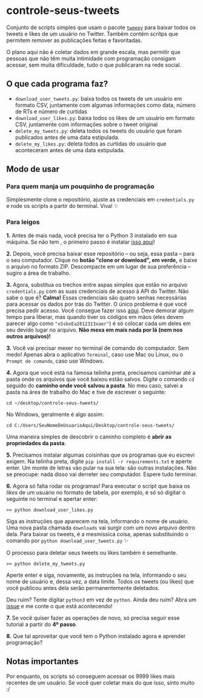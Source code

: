 # controle-seus-tweets

Conjunto de scripts simples que usam o pacote [`tweepy`](https://github.com/tweepy/tweepy) para baixar todos os tweets e likes de um usuário no Twitter. Também contém scritps que permitem remover as publicações feitas e favoritadas.

O plano aqui não é coletar dados em grande escala, mas permitir que pessoas que não têm muita intimidade com programação consigam acessar, sem muita dificuldade, tudo o que publicaram na rede social.

## O que cada programa faz?

- `download_user_tweets.py`: baixa todos os tweets de um usuário em formato CSV, juntamente com algumas informações como data, número de RTs e número de curtidas
- `download_user_likes.py`: baixa todos os likes de um usuário em formato CSV, juntamente com informações sobre o tweet original
- `delete_my_tweets.py`: deleta todos os tweets do usuário que foram publicados antes de uma data estipulada.
- `delete_my_likes.py`: deleta todos as curtidas do usuário que aconteceram antes de uma data estipulada.

## Modo de usar

### Para quem manja um pouquinho de programação

Simplesmente clone o repositório, ajuste as credenciais em `credentials.py` e rode os scripts a partir do terminal. Viva! ✨

### Para leigos

**1.** Antes de mais nada, você precisa ter o Python 3 instalado em sua máquina. Se não tem , o primeiro passo é instalar [isso aqui](https://www.python.org/downloads/)! 

**2.** Depois, você precisa baixar esse repositório – ou seja, essa pasta – para o seu computador. Clique no **botão "clone or download", em verde,** e baixe o arquivo no formato ZIP. Descompacte em um lugar de sua preferência – sugiro a área de trabalho.

**3.** Agora, substitua os trechos entre aspas simples que estão no arquivo `credentials.py` com as suas credenciais de acesso à API do Twitter. Não sabe o que é? **Calma!** Essas credenciais são quatro senhas necessárias para acessar os dados por trás do Twitter. O único problema é que você precisa pedir acesso. Você consegue fazer isso [aqui](https://developer.twitter.com/en/application/use-case).
Deve demorar algum tempo para liberar, mas quando tiver os códigos em mãos (eles devem parecer algo como `"xSsbxEa2812313xaer"`) é só colocar cada um deles em seu devido lugar no arquivo. **Não mexa em mais nada por lá (nem nos outros arquivos)!** 

**3.** Você vai precisar mexer no terminal de comando do computador. Sem medo! Apenas abra o aplicativo `Terminal`, caso use Mac ou Linux, ou o `Prompt de comando`, caso use Windows. 

**4.** Agora que você está na famosa telinha preta, precisamos caminhar até a pasta onde os arquivos que você baixou estão salvos. Digite o comando `cd` seguido do **caminho onde você salvou a pasta**. No meu caso, salvei a pasta na área de trabalho do Mac e tive de escrever o seguinte:

  ```
  cd ~/desktop/controle-seus-tweets/
  ```

  No Windows, geralmente é algo assim:

  ```
  cd C:/Users/SeuNomeDeUsuarioAqui/Desktop/controle-seus-tweets/
  ```

  Uma maneira simples de descobrir o caminho completo é **abrir as propriedades da pasta**.

**5.** Precisamos instalar algumas coisinhas que os programas que eu escrevi exigem. Na telinha preta, digite `pip install -r requirements.txt` e aperte enter. Um monte de letras vão pular na sua tela: são outras instalações. Não se preocupe: nada disso vai derreter seu computador. Espere tudo terminar.

**6.** Agora só falta rodar os programas! Para executar o script que baixa os *likes* de um usuário no formato de tabela, por exemplo, é só só digitar o seguinte no terminal e apertar enter:

  ```
  >> python download_user_likes.py
  ```

  Siga as instruções que aparecem na tela, informando o nome de usuário. Uma nova pasta chamada `downloads` vai surgir com um novo arquivo dentro dela. Para baixar os tweets, é a mesmíssica coisa, apenas substituindo o comando por `python download_user_tweets.py` ✨

  O processo para deletar seus tweets ou likes também é semelhante.

  ```
  >> python delete_my_tweets.py
  ```

  Aperte enter e siga, novamente, as instruções na tela, informando o seu nome de usuário e, dessa vez, a data limite. Todos os tweets (ou likes) que você publicou antes dela serão permanentemente deletados.

  Deu ruim? Tente digitar `python3` em vez de `python`. Ainda deu ruim? Abra um [issue](https://github.com/RodrigoMenegat/controle-seus-tweets/issues) e me conte o que está acontecendo!

**7.** Se você quiser fazer as operações de novo, só precisa seguir esse tutorial a partir do **4º passo**. 

**8.** Que tal aproveitar que você tem o Python instalado agora e aprender programação?


## Notas importantes
Por enquanto, os scripts só conseguem acessar os 9999 likes mais recentes de um usuário. Se você quer coletar mais do que isso, sinto muito :/